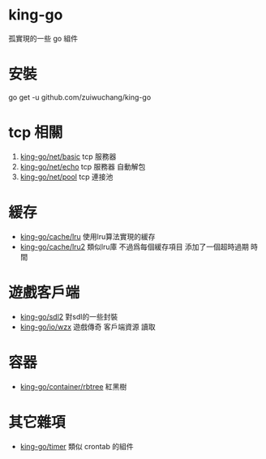 # king-go
孤實現的一些 go 組件

# 安裝
go get -u github.com/zuiwuchang/king-go

# tcp 相關
 1. [king-go/net/basic](https://github.com/zuiwuchang/king-go/tree/master/net/basic) tcp 服務器
 2. [king-go/net/echo](https://github.com/zuiwuchang/king-go/tree/master/net/echo) tcp 服務器 自動解包
 3. [king-go/net/pool](https://github.com/zuiwuchang/king-go/tree/master/net/pool) tcp 連接池

# 緩存
 * [king-go/cache/lru](https://github.com/zuiwuchang/cache/lru) 使用lru算法實現的緩存
 * [king-go/cache/lru2](https://github.com/zuiwuchang/cache/lru) 類似lru庫 不過爲每個緩存項目 添加了一個超時過期 時間
 
# 遊戲客戶端
 * [king-go/sdl2](https://github.com/zuiwuchang/king-go/sdl2) 對sdl的一些封裝
 * [king-go/io/wzx](https://github.com/zuiwuchang/king-go/io/wzx) 遊戲傳奇 客戶端資源 讀取

# 容器
 * [king-go/container/rbtree](https://github.com/zuiwuchang/king-go/container/rbtree) 紅黑樹

# 其它雜項
 * [king-go/timer](https://github.com/zuiwuchang/timer) 類似 crontab 的組件

